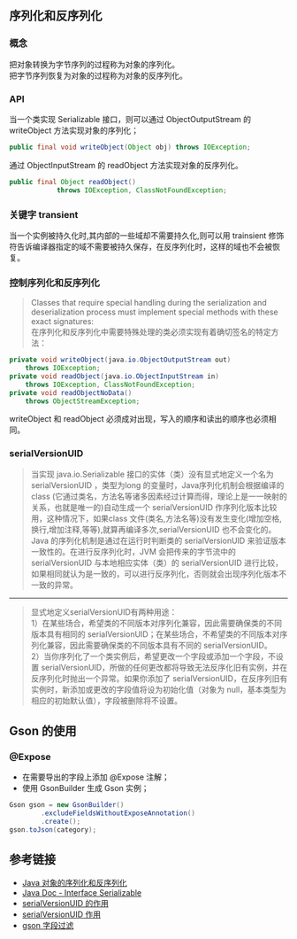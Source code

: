 ## 序列化和反序列化
### 概念
把对象转换为字节序列的过程称为对象的序列化。  
把字节序列恢复为对象的过程称为对象的反序列化。  
### API
当一个类实现 Serializable 接口，则可以通过 ObjectOutputStream 的 writeObject 方法实现对象的序列化；
```java
public final void writeObject(Object obj) throws IOException;
```
通过 ObjectInputStream 的 readObject 方法实现对象的反序列化。
```java
public final Object readObject()
            throws IOException, ClassNotFoundException;
```
### 关键字 transient
当一个实例被持久化时,其内部的一些域却不需要持久化,则可以用 trainsient 修饰符告诉编译器指定的域不需要被持久保存，在反序列化时，这样的域也不会被恢复。
### 控制序列化和反序列化
> Classes that require special handling during the serialization and deserialization process must implement special methods with these exact signatures:  
在序列化和反序列化中需要特殊处理的类必须实现有着确切签名的特定方法：

```java
private void writeObject(java.io.ObjectOutputStream out)
    throws IOException;
private void readObject(java.io.ObjectInputStream in)
    throws IOException, ClassNotFoundException;
private void readObjectNoData()
    throws ObjectStreamException;
```
writeObject 和 readObject 必须成对出现，写入的顺序和读出的顺序也必须相同。
### serialVersionUID
> 当实现 java.io.Serializable 接口的实体（类）没有显式地定义一个名为 serialVersionUID ，类型为long 的变量时，Java序列化机制会根据编译的 class (它通过类名，方法名等诸多因素经过计算而得，理论上是一一映射的关系，也就是唯一的)自动生成一个 serialVersionUID 作序列化版本比较用，这种情况下，如果class 文件(类名,方法名等)没有发生变化(增加空格,换行,增加注释,等等),就算再编译多次,serialVersionUID 也不会变化的。  
Java 的序列化机制是通过在运行时判断类的 serialVersionUID 来验证版本一致性的。在进行反序列化时，JVM 会把传来的字节流中的 serialVersionUID 与本地相应实体（类）的 serialVersionUID 进行比较，如果相同就认为是一致的，可以进行反序列化，否则就会出现序列化版本不一致的异常。  

****
> 显式地定义serialVersionUID有两种用途：   
1）在某些场合，希望类的不同版本对序列化兼容，因此需要确保类的不同版本具有相同的 serialVersionUID；在某些场合，不希望类的不同版本对序列化兼容，因此需要确保类的不同版本具有不同的 serialVersionUID。   
2）当你序列化了一个类实例后，希望更改一个字段或添加一个字段，不设置 serialVersionUID，所做的任何更改都将导致无法反序化旧有实例，并在反序列化时抛出一个异常。如果你添加了 serialVersionUID，在反序列旧有实例时，新添加或更改的字段值将设为初始化值（对象为 null，基本类型为相应的初始默认值），字段被删除将不设置。

## Gson 的使用
### @Expose
- 在需要导出的字段上添加 @Expose 注解；
- 使用 GsonBuilder 生成 Gson 实例；
```java
Gson gson = new GsonBuilder()
        .excludeFieldsWithoutExposeAnnotation()
        .create();
gson.toJson(category);
```
## 参考链接
- [Java 对象的序列化和反序列化](http://www.cnblogs.com/xdp-gacl/p/3777987.html)
- [Java Doc - Interface Serializable](https://docs.oracle.com/javase/7/docs/api/java/io/Serializable.html)
- [serialVersionUID 的作用](http://www.cnblogs.com/guanghuiqq/archive/2012/07/18/2597036.html)
- [serialVersionUID 作用](http://blog.csdn.net/dancen/article/details/7236575)
- [gson 字段过滤](http://www.jianshu.com/p/0e40a52c0063)
